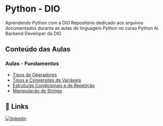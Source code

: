 
# Python - DIO

Aprendendo Python com a DIO
Repositório dedicado aos arquivos documentados durante as aulas de linguagem Python no curso Python AI Backend Developer da DIO


## Conteúdo das Aulas

### Aulas - Fundamentos

 - [Tipos de Operadores](https://github.com/felipedsales/python-dio/tree/main/00-Fundamentos/Tipos-de-Operadores)
 - [Tipos e Conversões de Variáveis](https://github.com/felipedsales/python-dio/tree/main/00-Fundamentos/Tipos-e-Conversoes-de-Variaveis)
 - [Estruturas Condicionais e de Repetição](https://github.com/felipedsales/python-dio/tree/main/00-Fundamentos/Estruturas-Condicionais-e-Repeticoes)
 - [Manipulação de Strings](https://github.com/felipedsales/python-dio/tree/main/00-Fundamentos/Manipulacao-de-Strings)

## 🔗 Links

[![linkedin](https://img.shields.io/badge/linkedin-0A66C2?style=for-the-badge&logo=linkedin&logoColor=white)](https://www.linkedin.com/in/felipe-santos-de-sales-65b7171bb/)

